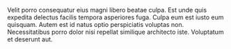 Velit porro consequatur eius magni libero beatae culpa. Est unde quis expedita delectus facilis tempora asperiores fuga. Culpa eum est iusto eum quisquam. Autem est id natus optio perspiciatis voluptas non. Necessitatibus porro dolor nisi repellat similique architecto iste. Voluptatum et deserunt aut.